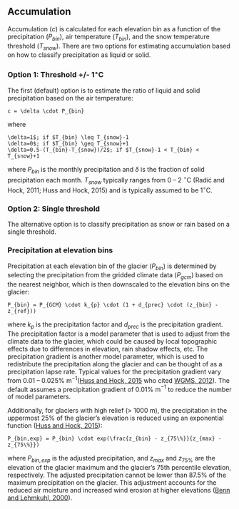 ## Accumulation
Accumulation ($c$) is calculated for each elevation bin as a function of the precipitation ($P_{bin}$), air temperature ($T_{bin}$), and the snow temperature threshold ($T_{snow}$).  There are two options for estimating accumulation based on how to classify precipitation as liquid or solid. 

### Option 1: Threshold +/- 1$^{\circ}$C
The first (default) option is to estimate the ratio of liquid and solid precipitation based on the air temperature:
```{math}
c = \delta \cdot P_{bin}
```
where 
```{math}
\delta=1$; if $T_{bin} \leq T_{snow}-1
\delta=0$; if $T_{bin} \geq T_{snow}+1
\delta=0.5-(T_{bin}-T_{snow})/2$; if $T_{snow}-1 < T_{bin} < T_{snow}+1
```
where $P_{bin}$ is the monthly precipitation and $\delta$ is the fraction of solid precipitation each month. $T_{snow}$ typically ranges from 0 – 2 $^{\circ}$C (Radić and Hock, 2011; Huss and Hock, 2015) and is typically assumed to be 1$^{\circ}$C.  

### Option 2: Single threshold
The alternative option is to classify precipitation as snow or rain based on a single threshold.

### Precipitation at elevation bins
Precipitation at each elevation bin of the glacier ($P_{bin}$) is determined by selecting the precipitation from the gridded climate data ($P_{gcm}$) based on the nearest neighbor, which is then downscaled to the elevation bins on the glacier:
```{math}
P_{bin} = P_{GCM} \cdot k_{p} \cdot (1 + d_{prec} \cdot (z_{bin} - z_{ref}))
```
where $k_{p}$ is the precipitation factor and $d_{prec}$ is the precipitation gradient. The precipitation factor is a model parameter that is used to adjust from the climate data to the glacier, which could be caused by local topographic effects due to differences in elevation, rain shadow effects, etc. The precipitation gradient is another model parameter, which is used to redistribute the precipitation along the glacier and can be thought of as a precipitation lapse rate. Typical values for the precipitation gradient vary from 0.01 – 0.025% m$^{-1}$([Huss and Hock, 2015](https://www.frontiersin.org/articles/10.3389/feart.2015.00054/full) who cited [WGMS, 2012](https://wgms.ch/products_fog/)). The default assumes a precipitation gradient of 0.01% m$^{-1}$ to reduce the number of model parameters.

Additionally, for glaciers with high relief (> 1000 m), the precipitation in the uppermost 25% of the glacier’s elevation is reduced using an exponential function ([Huss and Hock, 2015](https://www.frontiersin.org/articles/10.3389/feart.2015.00054/full)):
```{math}
P_{bin,exp} = P_{bin} \cdot exp(\frac{z_{bin} - z_{75\%}}{z_{max} - z_{75\%}})
```
where $P_{bin,exp}$ is the adjusted precipitation, and $z_{max}$ and $z_{75\%}$ are the elevation of the glacier maximum and the glacier’s 75th percentile elevation, respectively. The adjusted precipitation cannot be lower than 87.5% of the maximum precipitation on the glacier. This adjustment accounts for the reduced air moisture and increased wind erosion at higher elevations ([Benn and Lehmkuhl, 2000](https://risweb.st-andrews.ac.uk/portal/en/researchoutput/mass-balance-and-equilibriumline-altitudes-of-glaciers-in-highmountain-environments(080f17fc-33dd-4805-bc97-a5aaa018a457)/export.html)).